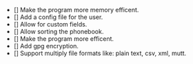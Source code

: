 - [] Make the program more memory efficent.
- [] Add a config file for the user.
- [] Allow for custom fields.
- [] Allow sorting the phonebook.
- [] Make the program more efficent.
- [] Add gpg encryption.
- [] Support multiply file formats like: plain text, csv, xml, mutt.
